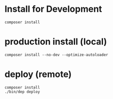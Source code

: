 # Install for Development
`composer install`

# production install (local)
`composer install --no-dev --optimize-autoloader`

# deploy (remote)
`composer install`  
`./bin/dep deploy`